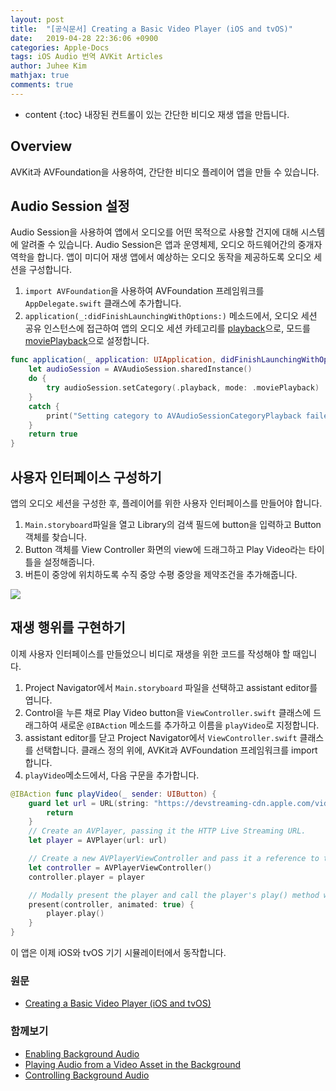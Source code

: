 ```yaml
---
layout: post
title:  "[공식문서] Creating a Basic Video Player (iOS and tvOS)"
date:   2019-04-28 22:36:06 +0900
categories: Apple-Docs
tags: iOS Audio 번역 AVKit Articles
author: Juhee Kim
mathjax: true
comments: true
---
```


* content
{:toc}
내장된 컨트롤이 있는 간단한 비디오 재생 앱을 만듭니다.

## Overview
AVKit과 AVFoundation을 사용하여, 간단한 비디오 플레이어 앱을 만들 수 있습니다.

## Audio Session 설정
Audio Session을 사용하여 앱에서 오디오를 어떤 목적으로 사용할 건지에 대해 시스템에 알려줄 수 있습니다. Audio Session은 앱과 운영체제, 오디오 하드웨어간의 중개자 역학을 합니다. 앱이 미디어 재생 앱에서 예상하는 오디오 동작을 제공하도록 오디오 세션을 구성합니다.

 1. ```import AVFoundation```을 사용하여 AVFoundation 프레임워크를 ```AppDelegate.swift``` 클래스에 추가합니다.
 2. ```application(_:didFinishLaunchingWithOptions:)``` 메소드에서, 오디오 세션 공유 인스턴스에 접근하여 앱의 오디오 세션 카테고리를 [playback](https://caution-dev.github.io/apple-docs/2019/04/28/playback.html)으로, 모드를 [moviePlayback]()으로 설정합니다.

```swift
func application(_ application: UIApplication, didFinishLaunchingWithOptions launchOptions: [UIApplication.LaunchOptionsKey : Any]? = nil) -> Bool {
    let audioSession = AVAudioSession.sharedInstance()
    do {
        try audioSession.setCategory(.playback, mode: .moviePlayback)
    }
    catch {
        print("Setting category to AVAudioSessionCategoryPlayback failed.")
    }
    return true
}
```

## 사용자 인터페이스 구성하기
앱의 오디오 세션을 구성한 후, 플레이어를 위한 사용자 인터페이스를 만들어야 합니다.
  1. ```Main.storyboard```파일을 열고 Library의 검색 필드에 button을 입력하고 Button 객체를 찾습니다.
  2. Button 객체를 View Controller 화면의 view에 드래그하고 Play Video라는 타이틀을 설정해줍니다.
  3. 버튼이 중앙에 위치하도록 수직 중앙 수평 중앙을 제약조건을 추가해줍니다.

![](https://docs-assets.developer.apple.com/published/1fda0a0d60/54f16e3d-7fdf-48f7-83ff-de37c7ce6503.png)

## 재생 행위를 구현하기
이제 사용자 인터페이스를 만들었으니 비디로 재생을 위한 코드를 작성해야 할 때입니다.
  1. Project Navigator에서 ```Main.storyboard``` 파일을 선택하고 assistant editor를 엽니다.
  2. Control을 누른 채로 Play Video button을 ```ViewController.swift``` 클래스에 드래그하여 새로운 ```@IBAction``` 메소드를 추가하고 이름을 ```playVideo```로 지정합니다.
  3. assistant editor를 닫고 Project Navigator에서 ```ViewController.swift``` 클래스를 선택합니다. 클래스 정의 위에, AVKit과 AVFoundation 프레임워크를 import 합니다.
  4. ```playVideo```메소드에서, 다음 구문을 추가합니다.

```swift
@IBAction func playVideo(_ sender: UIButton) {
    guard let url = URL(string: "https://devstreaming-cdn.apple.com/videos/streaming/examples/bipbop_adv_example_hevc/master.m3u8") else {
        return
    }
    // Create an AVPlayer, passing it the HTTP Live Streaming URL.
    let player = AVPlayer(url: url)

    // Create a new AVPlayerViewController and pass it a reference to the player.
    let controller = AVPlayerViewController()
    controller.player = player

    // Modally present the player and call the player's play() method when complete.
    present(controller, animated: true) {
        player.play()
    }
}
```
이 앱은 이제 iOS와 tvOS 기기 시뮬레이터에서 동작합니다.

### 원문
 * [Creating a Basic Video Player (iOS and tvOS)](https://developer.apple.com/documentation/avfoundation/media_assets_playback_and_editing/creating_a_basic_video_player_ios_and_tvos)

### 함께보기
* [Enabling Background Audio](https://developer.apple.com/documentation/avfoundation/media_assets_playback_and_editing/creating_a_basic_video_player_ios_and_tvos/enabling_background_audio)
* [Playing Audio from a Video Asset in the Background](https://developer.apple.com/documentation/avfoundation/media_assets_playback_and_editing/creating_a_basic_video_player_ios_and_tvos/playing_audio_from_a_video_asset_in_the_background)
* [Controlling Background Audio](https://developer.apple.com/documentation/avfoundation/media_assets_playback_and_editing/creating_a_basic_video_player_ios_and_tvos)

